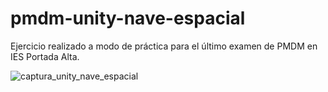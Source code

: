 # pmdm-unity-nave-espacial
Ejercicio realizado a modo de práctica para el último examen de PMDM en IES Portada Alta.

![captura_unity_nave_espacial](https://user-images.githubusercontent.com/86477169/157046454-8926a817-e6f1-4726-a6b8-1ecd59a0b391.PNG)
